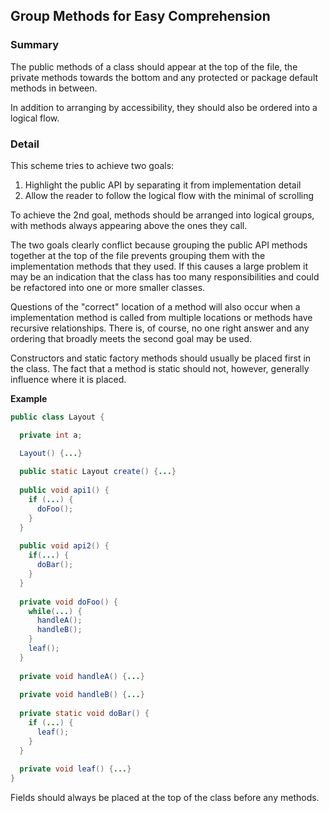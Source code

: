 ## Group Methods for Easy Comprehension

### Summary

The public methods of a class should appear at the top of the file, the private methods towards the bottom and any protected or package default methods in between.

In addition to arranging by accessibility, they should also be ordered into a logical flow. 

### Detail 

This scheme tries to achieve two goals:

1. Highlight the public API by separating it from implementation detail
2. Allow the reader to follow the logical flow with the minimal of scrolling

To achieve the 2nd goal, methods should be arranged into logical groups, with methods always appearing above the ones they call. 

The two goals clearly conflict because grouping the public API methods together at the top of the file prevents grouping them with the implementation methods that they used. If this causes a large problem it may be an indication that the class has too many responsibilities and could be refactored into one or more smaller classes. 

Questions of the "correct" location of a method will also occur when a implementation method is called from multiple locations or methods have recursive relationships. There is, of course, no one right answer and any ordering that broadly meets the second goal may be used.

Constructors and static factory methods should usually be placed first in the class. The fact that a method is static should not, however, generally influence where it is placed.

**Example**

```java
public class Layout {

  private int a;

  Layout() {...}
  
  public static Layout create() {...}
  
  public void api1() {
    if (...) {
      doFoo();
    }
  }
  
  public void api2() {
    if(...) {
      doBar();
    }
  }
  
  private void doFoo() {
    while(...) {
      handleA();
      handleB();
    }
    leaf();
  }
  
  private void handleA() {...}
  
  private void handleB() {...}
  
  private static void doBar() {
    if (...) {
      leaf();
    }
  }
  
  private void leaf() {...}  
}

```

Fields should always be placed at the top of the class before any methods.
